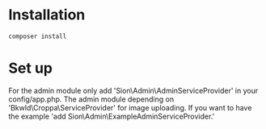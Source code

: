 Installation
=====================

    composer install

Set up
=====================

For the admin module only add 'Sion\Admin\AdminServiceProvider' in your config/app.php.
The admin module depending on 'Bkwld\Croppa\ServiceProvider' for image uploading.
If you want to have the example 'add Sion\Admin\ExampleAdminServiceProvider.'